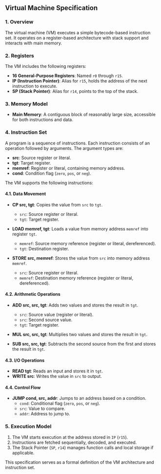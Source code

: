 ## Virtual Machine Specification

### 1. Overview
The virtual machine (VM) executes a simple bytecode-based instruction set. It operates on a register-based architecture with stack support and interacts with main memory.

### 2. Registers
The VM includes the following registers:
- **16 General-Purpose Registers**: Named `r0` through `r15`.
- **IP (Instruction Pointer)**: Alias for `r15`, holds the address of the next instruction to execute.
- **SP (Stack Pointer)**: Alias for `r14`, points to the top of the stack.

### 3. Memory Model
- **Main Memory**: A contiguous block of reasonably large size, accessible for both instructions and data.

### 4. Instruction Set
A program is a sequence of instructions. Each instruction consists of an operation followed by arguments. The argument types are:
- **src**: Source register or literal.
- **tgt**: Target register.
- **memref**: Register or literal, containing memory address.
- **cond**: Condition flag (`zero`, `pos`, or `neg`).

The VM supports the following instructions:

#### 4.1. Data Movement
- **CP src, tgt**: Copies the value from `src` to `tgt`.
  - `src`: Source register or literal.
  - `tgt`: Target register.

- **LOAD memref, tgt**: Loads a value from memory address `memref` into register `tgt`.
  - `memref`: Source memory reference (register or literal, dereferenced).
  - `tgt`: Destination register.

- **STORE src, memref**: Stores the value from `src` into memory address `memref`.
  - `src`: Source register or literal.
  - `memref`: Destination memory reference (register or literal, dereferenced).

#### 4.2. Arithmetic Operations
- **ADD src, src, tgt**: Adds two values and stores the result in `tgt`.
  - `src`: Source value (register or literal).
  - `src`: Second source value.
  - `tgt`: Target register.

- **MUL src, src, tgt**: Multiplies two values and stores the result in `tgt`.

- **SUB src, src, tgt**: Subtracts the second source from the first and stores the result in `tgt`.

#### 4.3. I/O Operations
- **READ tgt**: Reads an input and stores it in `tgt`.
- **WRITE src**: Writes the value in `src` to output.

#### 4.4. Control Flow
- **JUMP cond, src, addr**: Jumps to an address based on a condition.
  - `cond`: Conditional flag (`zero`, `pos`, or `neg`).
  - `src`: Value to compare.
  - `addr`: Address to jump to.

### 5. Execution Model
1. The VM starts execution at the address stored in `IP` (`r15`).
2. Instructions are fetched sequentially, decoded, and executed.
3. The Stack Pointer (`SP`, `r14`) manages function calls and local storage if applicable.

This specification serves as a formal definition of the VM architecture and instruction set.



